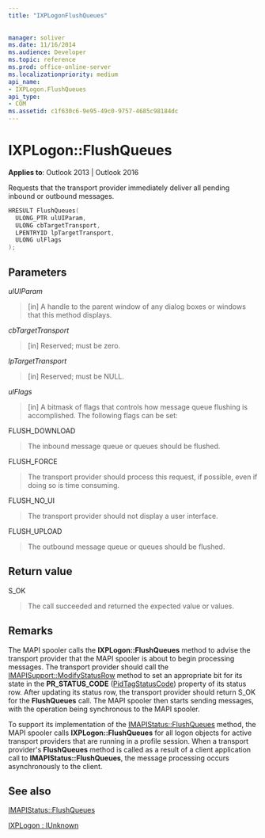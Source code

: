```yaml
---
title: "IXPLogonFlushQueues"
 
 
manager: soliver
ms.date: 11/16/2014
ms.audience: Developer
ms.topic: reference
ms.prod: office-online-server
ms.localizationpriority: medium
api_name:
- IXPLogon.FlushQueues
api_type:
- COM
ms.assetid: c1f630c6-9e95-49c0-9757-4685c98184dc
---
```


# IXPLogon::FlushQueues

  
  
**Applies to**: Outlook 2013 | Outlook 2016 
  
Requests that the transport provider immediately deliver all pending inbound or outbound messages.
  
```cpp
HRESULT FlushQueues(
  ULONG_PTR ulUIParam,
  ULONG cbTargetTransport,
  LPENTRYID lpTargetTransport,
  ULONG ulFlags
);
```

## Parameters

 _ulUIParam_
  
> [in] A handle to the parent window of any dialog boxes or windows that this method displays.
    
 _cbTargetTransport_
  
> [in] Reserved; must be zero.
    
 _lpTargetTransport_
  
> [in] Reserved; must be NULL.
    
 _ulFlags_
  
> [in] A bitmask of flags that controls how message queue flushing is accomplished. The following flags can be set:
    
FLUSH_DOWNLOAD 
  
> The inbound message queue or queues should be flushed.
    
FLUSH_FORCE 
  
> The transport provider should process this request, if possible, even if doing so is time consuming. 
    
FLUSH_NO_UI 
  
> The transport provider should not display a user interface.
    
FLUSH_UPLOAD 
  
> The outbound message queue or queues should be flushed.
    
## Return value

S_OK 
  
> The call succeeded and returned the expected value or values.
    
## Remarks

The MAPI spooler calls the **IXPLogon::FlushQueues** method to advise the transport provider that the MAPI spooler is about to begin processing messages. The transport provider should call the [IMAPISupport::ModifyStatusRow](imapisupport-modifystatusrow.md) method to set an appropriate bit for its state in the **PR_STATUS_CODE** ([PidTagStatusCode](pidtagstatuscode-canonical-property.md)) property of its status row. After updating its status row, the transport provider should return S_OK for the **FlushQueues** call. The MAPI spooler then starts sending messages, with the operation being synchronous to the MAPI spooler. 
  
To support its implementation of the [IMAPIStatus::FlushQueues](imapistatus-flushqueues.md) method, the MAPI spooler calls **IXPLogon::FlushQueues** for all logon objects for active transport providers that are running in a profile session. When a transport provider's **FlushQueues** method is called as a result of a client application call to **IMAPIStatus::FlushQueues**, the message processing occurs asynchronously to the client.
  
## See also



[IMAPIStatus::FlushQueues](imapistatus-flushqueues.md)
  
[IXPLogon : IUnknown](ixplogoniunknown.md)

